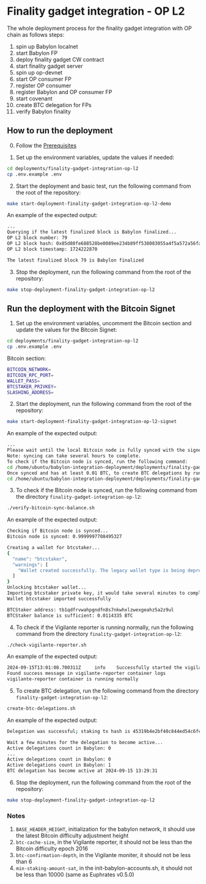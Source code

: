 # Finality gadget integration - OP L2

The whole deployment process for the finality gadget integration with OP chain as follows steps:

1. spin up Babylon localnet
2. start Babylon FP
3. deploy finality gadget CW contract
4. start finality gadget server
5. spin up op-devnet
6. start OP consumer FP
7. register OP consumer
8. register Babylon and OP consumer FP
9. start covenant
10. create BTC delegation for FPs
11. verify Babylon finality

## How to run the deployment

0. Follow the [Prerequisites](../../README.md#prerequisites)

1. Set up the environment variables, update the values if needed:

```bash
cd deployments/finality-gadget-integration-op-l2
cp .env.example .env
```

2. Start the deployment and basic test, run the following command from the root of the repository:

```bash
make start-deployment-finality-gadget-integration-op-l2-demo
```

An example of the expected output:

```bash
...
Querying if the latest finalized block is Babylon finalized...
OP L2 block number: 79
OP L2 block hash: 0x85d80fe688528be0089ee234b89ff538083055a4f5a572a56fa880c752d320de
OP L2 block timestamp: 1724222870

The latest finalized block 79 is Babylon finalized
```

3. Stop the deployment, run the following command from the root of the repository:

```bash
make stop-deployment-finality-gadget-integration-op-l2
```

## Run the deployment with the Bitcoin Signet

1. Set up the environment variables, uncomment the Bitcoin section and update the values for the Bitcoin Signet:

```bash
cd deployments/finality-gadget-integration-op-l2
cp .env.example .env
```

Bitcoin section:

```bash
BITCOIN_NETWORK=
BITCOIN_RPC_PORT=
WALLET_PASS=
BTCSTAKER_PRIVKEY=
SLASHING_ADDRESS=
```

2. Start the deployment, run the following command from the root of the repository:

```bash
make start-deployment-finality-gadget-integration-op-l2-signet
```

An example of the expected output:

```bash
...
Please wait until the local Bitcoin node is fully synced with the signet network.
Note: syncing can take several hours to complete.
To check if the Bitcoin node is synced, run the following command:
cd /home/ubuntu/babylon-integration-deployment/deployments/finality-gadget-integration-op-l2 && ./verify-bitcoin-sync-balance.sh
Once synced and has at least 0.01 BTC, to create BTC delegations by running the following command:
cd /home/ubuntu/babylon-integration-deployment/deployments/finality-gadget-integration-op-l2 && ./create-btc-delegations.sh
```

3. To check if the Bitcoin node is synced, run the following command from the directory `finality-gadget-integration-op-l2`:

```bash
./verify-bitcoin-sync-balance.sh
```

An example of the expected output:

```bash
Checking if Bitcoin node is synced...
Bitcoin node is synced: 0.9999997708495327

Creating a wallet for btcstaker...
{
  "name": "btcstaker",
  "warnings": [
    "Wallet created successfully. The legacy wallet type is being deprecated and support for creating and opening legacy wallets will be removed in the future."
  ]
}
Unlocking btcstaker wallet...
Importing btcstaker private key, it would take several minutes to complete rescan...
Wallet btcstaker imported successfully

BTCStaker address: tb1qdfrvwahpgndfn8s7nkwhxlzwexgeahz5a2z9ul
BTCStaker balance is sufficient: 0.0114335 BTC
```

4. To check if the Vigilante reporter is running normally, run the following command from the directory `finality-gadget-integration-op-l2`:

```bash
./check-vigilante-reporter.sh
```

An example of the expected output:

```bash
2024-09-15T13:01:08.700311Z     info    Successfully started the vigilant reporter      {"module": "reporter"}
Found success message in vigilante-reporter container logs
vigilante-reporter container is running normally
```

5. To create BTC delegation, run the following command from the directory `finality-gadget-integration-op-l2`:

```bash
create-btc-delegations.sh
```

An example of the expected output:

```bash
Delegation was successful; staking tx hash is 45319b4e2bf40c844ed54c6fe36f3ab191207821273b80f3317dfbd36a5583b8

Wait a few minutes for the delegation to become active...
Active delegations count in Babylon: 0
...
Active delegations count in Babylon: 0
Active delegations count in Babylon: 1
BTC delegation has become active at 2024-09-15 13:29:31
```


6. Stop the deployment, run the following command from the root of the repository:

```bash
make stop-deployment-finality-gadget-integration-op-l2
```

### Notes

1. `BASE_HEADER_HEIGHT`, initialization for the babylon network, it should use the latest Bitcoin difficulty adjustment height
2. `btc-cache-size`, in the Vigilante reporter, it should not be less than the Bitcoin difficulty epoch 2016
3. `btc-confirmation-depth`, in the Vigilante moniter, it should not be less than 6
4. `min-staking-amount-sat`, in the init-babylon-accounts.sh, it should not be less than 10000 (same as Euphrates v0.5.0)



